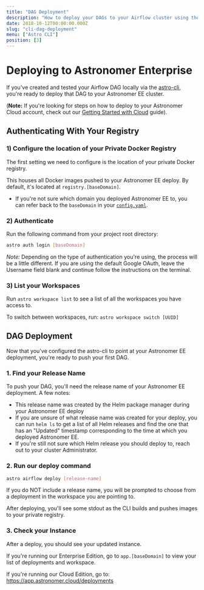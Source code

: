 ```yaml
---
title: "DAG Deployment"
description: "How to deploy your DAGs to your Airflow cluster using the Astronomer CLI."
date: 2018-10-12T00:00:00.000Z
slug: "cli-dag-deployment"
menu: ["Astro CLI"]
position: [3]
---
```


# Deploying to Astronomer Enterprise

If you've created and tested your Airflow DAG locally via the [astro-cli](https://github.com/astronomer/astro-cli), you're ready to deploy that DAG to your Astronomer EE cluster.

(**Note:** If you're looking for steps on how to deploy to your Astronomer Cloud account, check out our [Getting Started with Cloud](https://www.astronomer.io/guides/getting-started-with-new-cloud/) guide).

## Authenticating With Your Registry

### 1) Configure the location of your Private Docker Registry

The first setting we need to configure is the location of your private Docker registry.

This houses all Docker images pushed to your Astronomer EE deploy. By default, it's located at `registry.[baseDomain]`.

- If you're not sure which domain you deployed Astronomer EE to, you can refer back to the `baseDomain` in your [`config.yaml`](http://enterprise.astronomer.io/guides/google-cloud/index.html#configuration-file).

### 2) Authenticate

Run the following command from your project root directory:

```bash
astro auth login [baseDomain]
```

*Note:* Depending on the type of authentication you're using, the process will be a little different. If you are using the default Google OAuth, leave the Username field blank and continue follow the instructions on the terminal.

### 3) List your Workspaces

Run `astro workspace list` to see a list of all the workspaces you have access to.

To switch between workspaces, run: `astro workspace switch [UUID]`

## DAG Deployment

Now that you've configured the astro-cli to point at your Astronomer EE deployment, you're ready to push your first DAG.

### 1. Find your Release Name

To push your DAG, you'll need the release name of your Astronomer EE deployment. A few notes:

 - This release name was created by the Helm package manager during your Astronomer EE deploy
 - If you are unsure of what release name was created for your deploy, you can run `helm ls` to get a list of all Helm releases and find the one that has an "Updated" timestamp corresponding to the time at which you deployed Astronomer EE.
 - If you're still not sure which Helm release you should deploy to, reach out to your cluster Administrator.

### 2. Run our deploy command

```bash
astro airflow deploy [release-name]
```

If you do NOT include a release name, you will be prompted to choose from a deployment in the workspace you are pointing to.

After deploying, you'll see some stdout as the CLI builds and pushes images to your private registry.

### 3. Check your Instance

After a deploy, you should see your updated instance.

If you're running our Enterprise Edition, go to `app.[baseDomain]` to view your list of deployments and workspace.

If you're running our Cloud Edition, go to: https://app.astronomer.cloud/deployments
